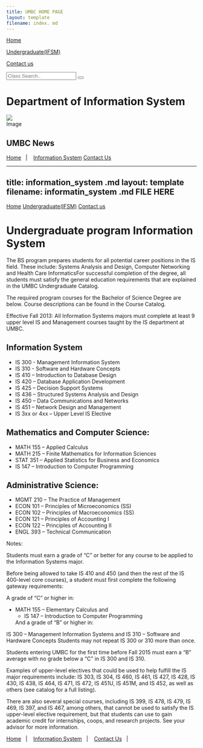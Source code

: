 ```yaml
---
title: UMBC HOME PAGE
layout: template
filename: index. md
--- 
```

<!-- Navigation -->
<nav class="w3-bar w3-black">

  <a href="home.html" class="w3-button w3-bar-item">Home</a>
  
  <a href="Undergraduate.html" class="w3-button w3-bar-item">Undergraduate(IFSM)</a>
 
 <a href="contact_us.html" class="w3-button w3-bar-item">Contact us</a>

</nav>

<body>
<html>

 <div class="search-container">
    <form action="/action_page.php">
      <input type="text" placeholder="Class Search.." name="search">
      <button type="submit"><i class="fa fa-search"></i></button>
    </form>
  </div>
<h1>
Department of Information System
</h1>
<div id="Big box">
 <div id="picture">
 <img src="https://styleguide.umbc.edu/files/2019/01/UMBC-primary-logo-RGB-1024x236.png" />
 </div>
 <div id="text">
 Image
    <h2>UMBC News</h2>
 </div>
 <p>
<a href="Home.html" title="Home">Home</a>&nbsp;&nbsp;&nbsp;|&nbsp;&nbsp;&nbsp;
                    <a href="Information System.html" title="Information System">Information System</a>
                    <a href ="ContactUs.html" title ="ContactUs">Contact Us</a>
                </p>

---
title: information_system .md
layout: template
filename: informatin_system .md FILE HERE
---

<!-- Navigation -->
<nav class="w3-bar w3-black">

  <a href="#home" class="w3-button w3-bar-item">Home</a>
  <a href="#Undergradute(IFSM)" class="w3-button w3-bar-item">Undergraduate(IFSM)</a>
  <a href="#contact us" class="w3-button w3-bar-item">Contact us</a>

</nav>

</body>
</html>

 
<h1>
Undergraduate program Information System
</h1>

<p>The BS program prepares students for all potential career positions in the IS field. These include: Systems Analysis and Design, Computer Networking and Health Care InformaticsFor successful completion of the degree, all students must satisfy the general education requirements that are explained in the UMBC Undergraduate Catalog.</p>

<p>The required program courses for the Bachelor of Science Degree are below. Course descriptions can be found in the Course Catalog.</p>

<p>Effective Fall 2013:  All Information Systems majors must complete at least 9 upper level IS and Management courses taught by the IS department at UMBC.</p>
 <h2>
Information System
</h2>

<ul>
<li>IS 300 - Management Information System</li>
<li>IS 310 - Software and Hardware Concepts</li>
<li>IS 410 – Introduction to Database Design</li>
<li>IS 420 – Database Application Development</li>
<li>IS 425 – Decision Support Systems</li>
<li>IS 436 – Structured Systems Analysis and Design</li>
<li>IS 450 – Data Communications and Networks</li>
<li>IS 451 – Network Design and Management</li>
<li>IS 3xx or 4xx – Upper Level IS Elective</li>
</ul>

<h2>Mathematics and Computer Science:</h2>
<ul>
<li>MATH 155 – Applied Calculus</li>
<li>MATH 215 – Finite Mathematics for Information Sciences</li>
<li>STAT 351 – Applied Statistics for Business and Economics</li>
<li>IS 147 – Introduction to Computer Programming</li>
</ul>

<h2>Administrative Science:</h2>
<ul>
<li>MGMT 210 – The Practice of Management</li>
<li>ECON 101 – Principles of Microeconomics (SS)</li>
<li>ECON 102 – Principles of Macroeconomics (SS)</li>
<li>ECON 121 – Principles of Accounting I</li>
<li>ECON 122 – Principles of Accounting II</li>
<li>ENGL 393 – Technical Communication</li>
</ul>

<p>Notes:</p>
<p>
Students must earn a grade of “C” or better for any course to be applied to the Information Systems major.
</p>

<p>Before being allowed to take IS 410 and 450 (and then the rest of the IS 400-level core courses), a student must first complete the following gateway requirements:</p>

<p>A grade of “C” or higher in:</p>

<ul><li>MATH 155 – Elementary Calculus and<ul><li>
IS 147 – Introduction to Computer Programming</li></ul>
And a grade of “B” or higher in:</li></ul>

<p>IS 300 – Management Information Systems and
IS 310 – Software and Hardware Concepts
Students may not repeat IS 300 or 310 more than once.</p>

<p>Students entering UMBC for the first time before Fall 2015 must earn a “B” average with no grade below a “C” in IS 300 and IS 310.</p>

<p>Examples of upper-level electives that could be used to help fulfill the IS major requirements include: IS 303, IS 304, IS 460, IS 461, IS 427, IS 428, IS 430, IS 438, IS 464, IS 471, IS 472, IS 451U, IS 451M, and IS 452, as well as others (see catalog for a full listing).</p>

<p>There are also several special courses, including IS 399, IS 478, IS 479, IS 469, IS 397, and IS 467, among others, that cannot be used to satisfy the IS upper-level elective requirement, but that students can use to gain academic credit for internships, coops, and research projects. See your advisor for more information.</p>
<p>

<a href="Home.html" title="Home">Home</a>&nbsp;&nbsp;&nbsp;|&nbsp;&nbsp;&nbsp;
                    <a href="Information System.html" title="Information System">Information System</a>&nbsp;&nbsp;&nbsp;|&nbsp;&nbsp;&nbsp;
                    <a href ="ContactUs.html" title ="ContactUs">Contact Us</a>&nbsp;&nbsp;&nbsp;|&nbsp;&nbsp;&nbsp;
                </p>
